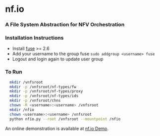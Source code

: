 # nf.io
### A File System Abstraction for NFV Orchestration

### Installation Instructions

* Install [fuse](http://fuse.sourceforge.net/) >= 2.6 
* Add your username to the group fuse `sudo addgroup <username> fuse`
* Logout and login again to update user group

### To Run

```bash
  mkdir /vnfsroot
  mkdir -p /vnfsroot/nf-types/fw
  mkdir -p /vnfsroot/nf-types/proxy
  mkdir -p /vnfsroot/nf-types/ids
  mkdir -p /vnfsroot/chns
  chown -R <username>:<username> /vnfsroot
  mkdir /nfio
  chown <username>:<username> /vnfsroot
  python nfio.py --root /vnfsroot --mountpoint /nfio
```

An online demonstration is available at <a href="http://watnfv.github.io/nf.io/" target="_blank">nf.io Demo</a>.
